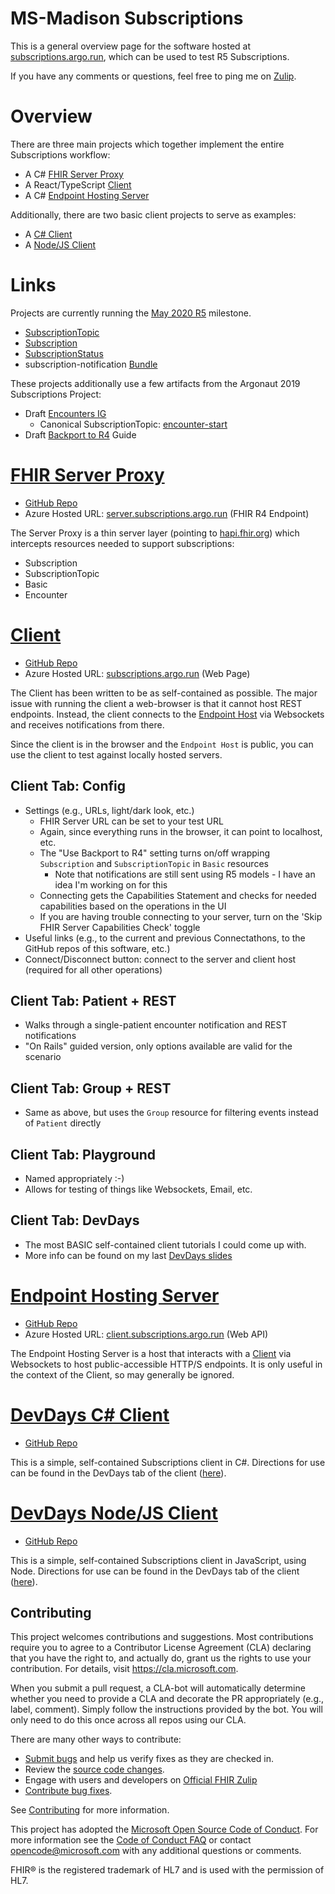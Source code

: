 # MS-Madison Subscriptions

This is a general overview page for the software hosted at [subscriptions.argo.run](http://subscriptions.argo.run), which can be used to test R5 Subscriptions.

If you have any comments or questions, feel free to ping me on [Zulip](https://chat.fhir.org/#narrow/pm-with/222054-gino.canessa).

# Overview

There are three main projects which together implement the entire Subscriptions workflow:
* A C# [FHIR Server Proxy](#server)
* A React/TypeScript [Client](#client)
* A C# [Endpoint Hosting Server](#endpoint-host)

Additionally, there are two basic client projects to serve as examples:
* A [C# Client](#devdays-cs)
* A [Node/JS Client](#devdays-js)

# Links

Projects are currently running the [May 2020 R5](http://hl7.org/fhir/2020May/) milestone.
* [SubscriptionTopic](http://hl7.org/fhir/2020May/subscriptiontopic.html)
* [Subscription](http://hl7.org/fhir/2020May/subscription.html)
* [SubscriptionStatus](http://hl7.org/fhir/2020May/subscriptionstatus.html)
* subscription-notification [Bundle](http://hl7.org/fhir/2020May/bundle.html#subscription-notification)

These projects additionally use a few artifacts from the Argonaut 2019 Subscriptions Project:
* Draft [Encounters IG](https://github.com/argonautproject/subscriptions/blob/master/encounters-ig.md)
  * Canonical SubscriptionTopic: [encounter-start](https://raw.githubusercontent.com/argonautproject/subscriptions/master/canonical/subscriptiontopic-encounter-start.json)
* Draft [Backport to R4](https://github.com/argonautproject/subscriptions/blob/master/backport-to-r4.md) Guide

# [FHIR Server Proxy](#server)
* [GitHub Repo](https://github.com/microsoft-healthcare-madison/argonaut-subscription-server-proxy)
* Azure Hosted URL: [server.subscriptions.argo.run](http://server.subscriptions.argo.run) (FHIR R4 Endpoint)

The Server Proxy is a thin server layer (pointing to [hapi.fhir.org](hapi.fhir.org)) which intercepts resources needed to support subscriptions:
* Subscription
* SubscriptionTopic
* Basic
* Encounter

# [Client](#client)
* [GitHub Repo](https://github.com/microsoft-healthcare-madison/argonaut-subscription-client-ui)
* Azure Hosted URL: [subscriptions.argo.run](http://subscriptions.argo.run) (Web Page)

The Client has been written to be as self-contained as possible. The major issue with running the client a web-browser is that it cannot host REST endpoints. Instead, the client connects to the [Endpoint Host](#endpoint-host) via Websockets and receives notifications from there.

Since the client is in the browser and the `Endpoint Host` is public, you can use the client to test against locally hosted servers.

## Client Tab: Config
* Settings (e.g., URLs, light/dark look, etc.)
  * FHIR Server URL can be set to your test URL
  * Again, since everything runs in the browser, it can point to localhost, etc.
  * The "Use Backport to R4" setting turns on/off wrapping `Subscription` and `SubscriptionTopic` in `Basic` resources
    * Note that notifications are still sent using R5 models - I have an idea I'm working on for this
  * Connecting gets the Capabilities Statement and checks for needed capabilities based on the operations in the UI
  * If you are having trouble connecting to your server, turn on the 'Skip FHIR Server Capabilities Check' toggle
* Useful links (e.g., to the current and previous Connectathons, to the GitHub repos of this software, etc.)
* Connect/Disconnect button: connect to the server and client host (required for all other operations)

## Client Tab: Patient + REST
* Walks through a single-patient encounter notification and REST notifications
* "On Rails" guided version, only options available are valid for the scenario

## Client Tab: Group + REST
* Same as above, but uses the `Group` resource for filtering events instead of `Patient` directly

## Client Tab: Playground
* Named appropriately  :-)
* Allows for testing of things like Websockets, Email, etc.

## Client Tab: DevDays
* The most BASIC self-contained client tutorials I could come up with.
* More info can be found on my last [DevDays slides](https://aka.ms/devdays-gino)


# [Endpoint Hosting Server](#endpoint-host)
* [GitHub Repo](https://github.com/microsoft-healthcare-madison/argonaut-subscription-client)
* Azure Hosted URL: [client.subscriptions.argo.run](http://client.subscriptions.argo.run) (Web API)

The Endpoint Hosting Server is a host that interacts with a [Client](#client) via Websockets to host public-accessible HTTP/S endpoints. It is only useful in the context of the Client, so may generally be ignored.

# [DevDays C# Client](#devdays-cs)
* [GitHub Repo](https://github.com/microsoft-healthcare-madison/devdays-2019-subscription-cs)

This is a simple, self-contained Subscriptions client in C#.  Directions for use can be found in the DevDays tab of the client ([here](https://subscriptions.argo.run)).


# [DevDays Node/JS Client](#devdays-js)
* [GitHub Repo](https://github.com/microsoft-healthcare-madison/devdays-2019-subscription-node)

This is a simple, self-contained Subscriptions client in JavaScript, using Node.  Directions for use can be found in the DevDays tab of the client ([here](https://subscriptions.argo.run)).

## Contributing
This project welcomes contributions and suggestions.  Most contributions require you to agree to a
Contributor License Agreement (CLA) declaring that you have the right to, and actually do, grant us
the rights to use your contribution. For details, visit https://cla.microsoft.com.

When you submit a pull request, a CLA-bot will automatically determine whether you need to provide
a CLA and decorate the PR appropriately (e.g., label, comment). Simply follow the instructions
provided by the bot. You will only need to do this once across all repos using our CLA.

There are many other ways to contribute:
* [Submit bugs](https://github.com/argonaut-subscription-info/issues) and help us verify fixes as they are checked in.
* Review the [source code changes](https://github.com/argonaut-subscription-info/pulls).
* Engage with users and developers on [Official FHIR Zulip](https://chat.fhir.org/)
* [Contribute bug fixes](CONTRIBUTING.md).

See [Contributing](CONTRIBUTING.md) for more information.

This project has adopted the [Microsoft Open Source Code of Conduct](https://opensource.microsoft.com/codeofconduct/).
For more information see the [Code of Conduct FAQ](https://opensource.microsoft.com/codeofconduct/faq/) or
contact [opencode@microsoft.com](mailto:opencode@microsoft.com) with any additional questions or comments.

FHIR&reg; is the registered trademark of HL7 and is used with the permission of HL7. 